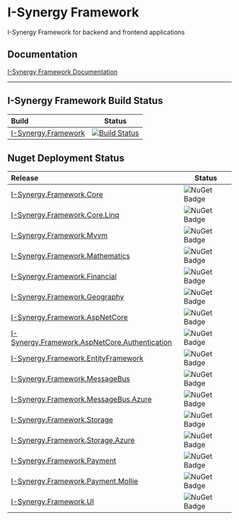 # I-Synergy Framework
I-Synergy Framework for backend and frontend applications

## Documentation
 [I-Synergy Framework Documentation](https://i-synergy.github.io/I-Synergy.Framework/)

___
## I-Synergy Framework Build Status

| Build | Status |
|:---|---|
| [I-Synergy.Framework](https://github.com/I-Synergy/I-Synergy.Framework) | [![Build Status](https://dev.azure.com/i-synergy/I-Synergy.Framework/_apis/build/status/I-Synergy.Framework%20CI?branchName=master)](https://dev.azure.com/i-synergy/I-Synergy.Framework/_build/latest?definitionId=148&branchName=master)|

## Nuget Deployment Status
| Release | Status |
|:---|---|
| [I-Synergy.Framework.Core](https://www.nuget.org/packages/I-Synergy.Framework.Core/) | ![NuGet Badge](https://buildstats.info/nuget/I-Synergy.Framework.Core) |
| [I-Synergy.Framework.Core.Linq](https://www.nuget.org/packages/I-Synergy.Framework.Core.Linq/) | ![NuGet Badge](https://buildstats.info/nuget/I-Synergy.Framework.Core.Linq) |
| [I-Synergy.Framework.Mvvm](https://www.nuget.org/packages/I-Synergy.Framework.Mvvm/) | ![NuGet Badge](https://buildstats.info/nuget/I-Synergy.Framework.Mvvm) |
| [I-Synergy.Framework.Mathematics](https://www.nuget.org/packages/I-Synergy.Framework.Mathematics/) | ![NuGet Badge](https://buildstats.info/nuget/I-Synergy.Framework.Mathematics) |
| [I-Synergy.Framework.Financial](https://www.nuget.org/packages/I-Synergy.Framework.Financial/) | ![NuGet Badge](https://buildstats.info/nuget/I-Synergy.Framework.Financial) |
| [I-Synergy.Framework.Geography](https://www.nuget.org/packages/I-Synergy.Framework.Geography/) | ![NuGet Badge](https://buildstats.info/nuget/I-Synergy.Framework.Geography) |
| [I-Synergy.Framework.AspNetCore](https://www.nuget.org/packages/I-Synergy.Framework.AspNetCore/) | ![NuGet Badge](https://buildstats.info/nuget/I-Synergy.Framework.AspNetCore) |
| [I-Synergy.Framework.AspNetCore.Authentication](https://www.nuget.org/packages/I-Synergy.Framework.AspNetCore.Authentication/) | ![NuGet Badge](https://buildstats.info/nuget/I-Synergy.Framework.AspNetCore.Authentication) |
| [I-Synergy.Framework.EntityFramework](https://www.nuget.org/packages/I-Synergy.Framework.EntityFramework/) | ![NuGet Badge](https://buildstats.info/nuget/I-Synergy.Framework.EntityFramework) |
| [I-Synergy.Framework.MessageBus](https://www.nuget.org/packages/I-Synergy.Framework.MessageBus/) | ![NuGet Badge](https://buildstats.info/nuget/I-Synergy.Framework.MessageBus) |
| [I-Synergy.Framework.MessageBus.Azure](https://www.nuget.org/packages/I-Synergy.Framework.MessageBus.Azure/) | ![NuGet Badge](https://buildstats.info/nuget/I-Synergy.Framework.MessageBus.Azure) |
| [I-Synergy.Framework.Storage](https://www.nuget.org/packages/I-Synergy.Framework.Storage/) | ![NuGet Badge](https://buildstats.info/nuget/I-Synergy.Framework.Storage) |
| [I-Synergy.Framework.Storage.Azure](https://www.nuget.org/packages/I-Synergy.Framework.Storage.Azure/) | ![NuGet Badge](https://buildstats.info/nuget/I-Synergy.Framework.Storage.Azure) |
| [I-Synergy.Framework.Payment](https://www.nuget.org/packages/I-Synergy.Framework.Payment/) | ![NuGet Badge](https://buildstats.info/nuget/I-Synergy.Framework.Payment) |
| [I-Synergy.Framework.Payment.Mollie](https://www.nuget.org/packages/I-Synergy.Framework.Payment.Mollie/) | ![NuGet Badge](https://buildstats.info/nuget/I-Synergy.Framework.Payment.Mollie) |
| [I-Synergy.Framework.UI](https://www.nuget.org/packages/I-Synergy.Framework.UI/) | ![NuGet Badge](https://buildstats.info/nuget/I-Synergy.Framework.UI) |
